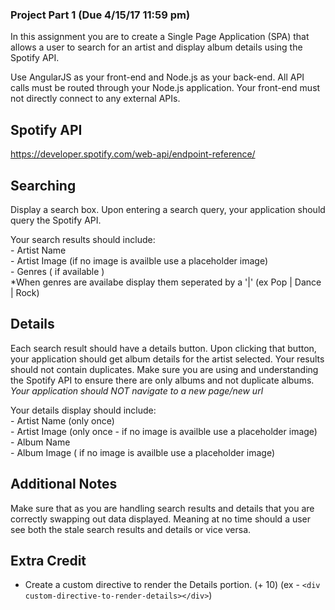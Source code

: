 ### Project Part 1 (Due 4/15/17 11:59 pm)

In this assignment you are to create a Single Page Application (SPA) that allows a
user to search for an artist and display album details using the Spotify API.

Use AngularJS as your front-end and Node.js as your back-end. All API calls must be routed through your Node.js application. Your front-end must not directly connect to any external APIs.

## Spotify API
https://developer.spotify.com/web-api/endpoint-reference/

## Searching
Display a search box. Upon entering a search query, your application should query the Spotify API.

Your search results should include: <br/>
    - Artist Name <br/>
    - Artist Image (if no image is availble use a placeholder image) <br/>
    - Genres ( if available ) <br/>
*When genres are availabe display them seperated by a '|' (ex Pop | Dance | Rock)

## Details
Each search result should have a details button. Upon clicking that button, your application should get album details for the artist selected. Your results should not contain duplicates. Make sure you are using and understanding the Spotify API to ensure there are only albums and not duplicate albums. *Your application should NOT navigate to a new page/new url*

Your details display should include: <br/>
    - Artist Name (only once) <br/>
    - Artist Image (only once - if no image is availble use a placeholder image) <br/>
    - Album Name <br/>
    - Album Image ( if no image is availble use a placeholder image)

## Additional Notes
Make sure that as you are handling search results and details that you are correctly swapping out data displayed.  Meaning at no time should a user see both the stale search results and details or vice versa.

##  Extra Credit
- Create a custom directive to render the Details portion. (+ 10)
(ex - `<div custom-directive-to-render-details></div>`)
